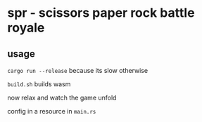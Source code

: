 # spr - scissors paper rock battle royale

## usage

`cargo run --release` because its slow otherwise

`build.sh` builds wasm

now relax and watch the game unfold

config in a resource in `main.rs`

